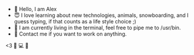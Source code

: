 - 👋 Hello, I am Alex  
- :innocent: I love learning about new technologies, animals, snowboarding, and I guess typing, if that counts as a life style choice ;) 
- 💞️ I am currently living in the terminal, feel free to pipe me to /usr/bin.
- :iphone: Contact me if you want to work on anything.

<3 :penguin: :computer: :iphone:

